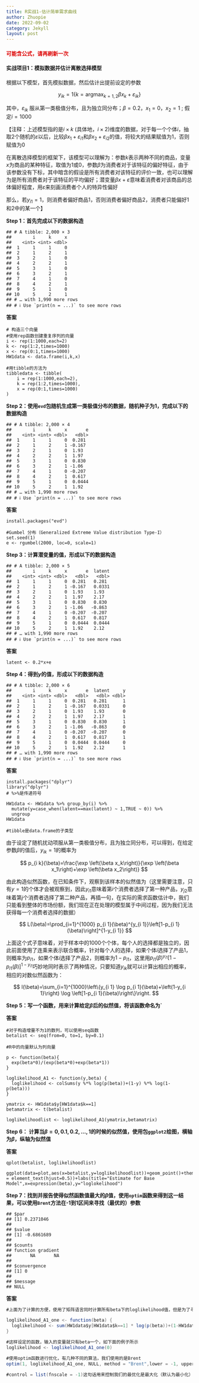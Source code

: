 ```yaml
---
title: R实战1-估计简单需求曲线
author: Zhuopie
date: 2022-09-02
category: Jekyll
layout: post
---
```


#### <font color="#dd0000">可能含公式，请再刷新一次</font>

#### **实战项目1：模拟数据并估计离散选择模型**

根据以下模型，首先模拟数据，然后估计出提前设定的参数


$$
y_{i k}=1\left\{k=\operatorname{argmax}_{k=1,2} \beta x_k+\varepsilon_{i k}\right\}
$$


其中，$\varepsilon_{ik}$ 服从第一类极值分布，且为独立同分布；$\beta=0.2$，$x_{1}=0$，$x_2=1$ ; 假定$i=1000$

【注释：上述模型指的是$i\times k$ (具体地，$i\times 2$)维度的数据，对于每一个个体$i$，抽取2个随机的$\varepsilon$以后，比较$\beta x_1+\varepsilon_{i1}$和$\beta x_2+\varepsilon_{i2}$的值，将较大的结果赋值为1，否则赋值为0

在离散选择模型的框架下，该模型可以理解为：参数$k$表示两种不同的商品，变量$x$为商品的某种特征，取值为1或0，参数$\beta$为消费者对于该特征的偏好特征，由于该参数没有下标，其中暗含的假设是所有消费者对该特征的评价一致，也可以理解为是所有消费者对于该特征的平均偏好；潜变量$\beta x+\varepsilon$意味着消费者对该商品的总体偏好程度，用$\varepsilon$来刻画消费者个人的特异性偏好

那么，若$y_{i1}=1$，则消费者偏好商品1，否则消费者偏好商品2，消费者只能偏好1和2中的某一个】

**Step 1：首先完成以下的数据构造**

```
## # A tibble: 2,000 × 3
##        i     k     x
##    <int> <int> <dbl>
##  1     1     1     0
##  2     1     2     1
##  3     2     1     0
##  4     2     2     1
##  5     3     1     0
##  6     3     2     1
##  7     4     1     0
##  8     4     2     1
##  9     5     1     0
## 10     5     2     1
## # … with 1,990 more rows
## # ℹ Use `print(n = ...)` to see more rows
```

**答案**

```
# 构造三个向量
#使用rep函数创建重复序列的向量
i <- rep(1:1000,each=2)
k <- rep(1:2,times=1000)
x <- rep(0:1,times=1000)
HW1data <- data.frame(i,k,x)

#用tibble的方法为
tibbledata <- tibble(
    i = rep(1:1000,each=2),
    k = rep(1:2,times=1000),
    x = rep(0:1,times=1000)
)
```

**Step 2：使用`evd`包随机生成第一类极值分布的数据，随机种子为1，完成以下的数据构造**

```
## # A tibble: 2,000 × 4
##        i     k     x       e
##    <int> <int> <dbl>   <dbl>
##  1     1     1     0  0.281 
##  2     1     2     1 -0.167 
##  3     2     1     0  1.93  
##  4     2     2     1  1.97  
##  5     3     1     0  0.830 
##  6     3     2     1 -1.06  
##  7     4     1     0 -0.207 
##  8     4     2     1  0.617 
##  9     5     1     0  0.0444
## 10     5     2     1  1.92  
## # … with 1,990 more rows
## # ℹ Use `print(n = ...)` to see more rows
```

**答案**

```
install.packages("evd")

#Gumbel 分布（Generalized Extreme Value distribution Type-I）
set.seed(1)
e <- rgumbel(2000, loc=0, scale=1)
```

**Step 3：计算潜变量的值，形成以下的数据构造**

```
## # A tibble: 2,000 × 5
##        i     k     x       e  latent
##    <int> <int> <dbl>   <dbl>   <dbl>
##  1     1     1     0  0.281   0.281 
##  2     1     2     1 -0.167   0.0331
##  3     2     1     0  1.93    1.93  
##  4     2     2     1  1.97    2.17  
##  5     3     1     0  0.830   0.830 
##  6     3     2     1 -1.06   -0.863 
##  7     4     1     0 -0.207  -0.207 
##  8     4     2     1  0.617   0.817 
##  9     5     1     0  0.0444  0.0444
## 10     5     2     1  1.92    2.12  
## # … with 1,990 more rows
## # ℹ Use `print(n = ...)` to see more rows
```

**答案**

```
latent <- 0.2*x+e
```

**Step 4：得到$y$的值，形成以下的数据构造**

```
## # A tibble: 2,000 × 6
##        i     k     x       e  latent     y
##    <int> <int> <dbl>   <dbl>   <dbl> <dbl>
##  1     1     1     0  0.281   0.281      1
##  2     1     2     1 -0.167   0.0331     0
##  3     2     1     0  1.93    1.93       0
##  4     2     2     1  1.97    2.17       1
##  5     3     1     0  0.830   0.830      1
##  6     3     2     1 -1.06   -0.863      0
##  7     4     1     0 -0.207  -0.207      0
##  8     4     2     1  0.617   0.817      1
##  9     5     1     0  0.0444  0.0444     0
## 10     5     2     1  1.92    2.12       1
## # … with 1,990 more rows
## # ℹ Use `print(n = ...)` to see more rows
```

**答案**

```
install.packages("dplyr")
library("dplyr")
# %>%是传递符号

HW1data <- HW1data %>% group_by(i) %>% 
  mutate(y=case_when(latent==max(latent) ~ 1,TRUE ~ 0)) %>%
  ungroup
HW1data

#tibble是data.frame的子类型
```

由于设定了随机扰动项服从第一类极值分布，且为独立同分布，可以得到，在给定参数$\beta$的值后，$y_{ik}=1$的概率为


$$
p_{i k}(\beta)=\frac{\exp \left(\beta x_k\right)}{\exp \left(\beta x_1\right)+\exp \left(\beta x_2\right)}
$$


由此构造似然函数，在已知条件下，观察到该样本的似然值为（这里需要注意，只有$y=1$的个体才会被观察到，因此$y_{i1}$意味着第$i$个消费者选择了第一种产品，$y_{j2}$意味着第$j$个消费者选择了第二种产品，再插一句，在实际的需求函数估计中，我们只能看到整体的市场份额，我们现在正在处理的模型属于中间过程，因为我们无法获得每一个消费者选择的数据）


$$
L(\beta)=\prod_{i=1}^{1000} p_{i 1}(\beta)^{y_{i 1}}\left[1-p_{i 1}(\beta)\right]^{1-y_{i 1}}
$$


上面这个式子意味着，对于样本中的1000个个体，每个人的选择都是独立的，因此前面使用了连乘来表示联合概率，针对每个人的选择，如果个体$i$选择了产品1，则概率为$p_{i1}$，如果个体$i$选择了产品2，则概率为$1-p_{i1}$，这里用$p_{i 1}(\beta)^{y_{i 1}}\left[1-p_{i 1}(\beta)\right]^{1-y_{i 1}}$巧妙地同时表示了两种情况，只要知道$y_{ik}$就可以计算出相应的概率，相应的对数似然函数为：


$$
l(\beta)=\sum_{i=1}^{1000}\left\{y_{i 1} \log p_{i 1}(\beta)+\left(1-y_{i 1}\right) \log \left[1-p_{i 1}(\beta)\right\}\right.
$$


**Step 5：写一个函数，用来计算给定$\beta$后的似然值，将该函数命名为`**

**答案**

```
#对于构造增量不为1的数列，可以使用seq函数
betalist <- seq(from=0, to=1, by=0.1)

#R中的向量默认为列向量

p <- function(beta){
  exp(beta*0)/(exp(beta*0)+exp(beta*1))
}

loglikelihood_A1 <- function(y,beta) {
  loglikelihood <- colSums(y %*% log(p(beta))+(1-y) %*% log(1-p(beta)))
}

ymatrix <- HW1data$y[HW1data$k==1]
betamatrix <- t(betalist)

loglikelihoodlist <- loglikelihood_A1(ymatrix,betamatrix)
```

**Step 6： 计算当$\beta=0, 0.1, 0.2, ... , 1$的时候的似然值，使用包`ggplot2`绘图，横轴为$\beta$，纵轴为似然值**

**答案**

```
qplot(betalist, loglikelihoodlist)

ggplot(data=plot,aes(x=betalist,y=loglikelihoodlist))+geom_point()+theme(plot.title = element_text(hjust=0.5))+labs(title="Estimate for Base Model",x=expression(beta),y="loglokelihood")
```

**Step 7：找到并报告使得似然函数值最大的$\beta$值，使用`optim`函数来得到这一结果，可以使用`Brent`方法在-1到1区间来寻找（最优的）参数**

```
## $par
## [1] 0.2371046
## 
## $value
## [1] -0.6861689
## 
## $counts
## function gradient 
##       NA       NA 
## 
## $convergence
## [1] 0
## 
## $message
## NULL
```

 **答案**

```java
#上面为了计算的方便，使用了矩阵语言同时计算所有beta下的loglikelihood值，但是为了寻找最优的参数，我们将函数调整为一维输入

loglikelihood_A1_one <- function(beta) {
  loglikelihood <- sum(HW1data$y[HW1data$k==1] * log(p(beta))+(1-HW1data$y[HW1data$k==1]) * log(1-p(beta)))
}

#这样设定的函数，输入的变量就只有beta一个，如下面的例子所示
loglikelihood <- loglikelihood_A1_one(0)

#使用optim函数进行优化，有几种不同的算法，我们使用的是Brent
optim(1, loglikelihood_A1_one, NULL, method = "Brent",lower = -1, upper = 1,control = list(fnscale = -1))

#control = list(fnscale = -1)这句话用来控制我们的最优化是最大化（默认为最小化）
```

